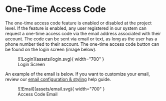 # One-Time Access Code

The one-time access code feature is enabled or disabled at the project level. If the feature is enabled, any user registered in our system can request a one-time access code via the email address associated with their account. The code can be sent via email or text, as long as the user has a phone number tied to their account. The one-time access code button can be found on the login screen (image below).

<figure markdown>
![!Login](assets/login.svg){ width="700" }
  <figcaption>Login Screen</figcaption>
</figure>

An example of the email is below. If you want to customize your email, review our [email configuration & styling](../../setup/branding/notifications/) help guide.

<figure markdown>
![!Email](assets/email.svg){ width="700" }
  <figcaption>Access Code Email</figcaption>
</figure>
